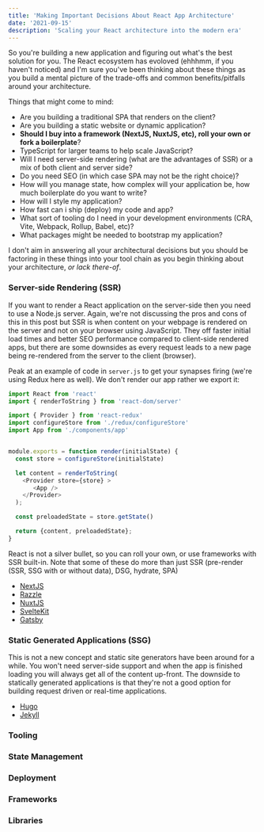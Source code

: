 ```yaml
---
title: 'Making Important Decisions About React App Architecture'
date: '2021-09-15'
description: 'Scaling your React architecture into the modern era'
---
```


So you're building a new application and figuring out what's the best solution for you. The React ecosystem has evoloved (ehhhmm, if you haven't noticed) and I'm sure you've been thinking about 
these things as you build a mental picture of the trade-offs and common benefits/pitfalls around your architecture.

Things that might come to mind:

* Are you building a traditional SPA that renders on the client?
* Are you building a static website or dynamic application?
* **Should I buy into a framework (NextJS, NuxtJS, etc), roll your own or fork a boilerplate**?
* TypeScript for larger teams to help scale JavaScript?
* Will I need server-side rendering (what are the advantages of SSR) or a mix of both client and server side?
* Do you need SEO (in which case SPA may not be the right choice)?
* How will you manage state, how complex will your application be, how much boilerplate do you want to write?
* How will I style my application?
* How fast can i ship (deploy) my code and app?
* What sort of tooling do I need in your development environments (CRA, Vite, Webpack, Rollup, Babel, etc)?
* What packages might be needed to bootstrap my application?

I don't aim in answering all your architectural decisions but you should be factoring in these things into your tool chain as you begin thinking about
your architecture, *or lack there-of*.

### Server-side Rendering (SSR)
If you want to render a React application on the server-side then you need to use a Node.js server. Again, we're not discussing the pros and cons of this in
this post but SSR is when content on your webpage is rendered on the server and not on your browser using JavaScript. They off faster initial load times and better SEO performance 
compared to client-side rendered apps, but there are some downsides as every request leads to a new page being re-rendered from the server to the client (browser).

Peak at an example of code in `server.js` to get your synapses firing (we're using Redux here as well). We don't render our app rather we export it:

```javascript
import React from 'react'
import { renderToString } from 'react-dom/server'

import { Provider } from 'react-redux'
import configureStore from './redux/configureStore'
import App from './components/app'


module.exports = function render(initialState) {
  const store = configureStore(initialState)

  let content = renderToString(
    <Provider store={store} >
       <App />
    </Provider>
  );

  const preloadedState = store.getState()

  return {content, preloadedState};
}
```

React is not a silver bullet, so you can roll your own, or use frameworks with SSR built-in. Note that some of these do more than just SSR (pre-render (SSR, SSG with or without data), 
DSG, hydrate, SPA)

* [NextJS]()
* [Razzle]()
* [NuxtJS]()
* [SvelteKit]()
* [Gatsby]()

### Static Generated Applications (SSG)
This is not a new concept and static site generators have been around for a while. You won't need server-side support and when the app is
finished loading you will always get all of the content up-front. The downside to statically generated applications is that they're not a good option for building request driven
or real-time applications.

* [Hugo]()
* [Jekyll]()

### Tooling

### State Management

### Deployment

### Frameworks

### Libraries



